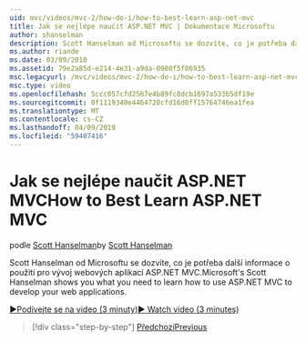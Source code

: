 ```yaml
---
uid: mvc/videos/mvc-2/how-do-i/how-to-best-learn-asp-net-mvc
title: Jak se nejlépe naučit ASP.NET MVC | Dokumentace Microsoftu
author: shanselman
description: Scott Hanselman od Microsoftu se dozvíte, co je potřeba další informace o použití pro vývoj webových aplikací ASP.NET MVC.
ms.author: riande
ms.date: 03/09/2010
ms.assetid: 79e2a85d-e214-4e31-a9da-0980f5f86935
msc.legacyurl: /mvc/videos/mvc-2/how-do-i/how-to-best-learn-asp-net-mvc
msc.type: video
ms.openlocfilehash: 5ccc057cfd2567e4b89fc8dcb1697a533b5df19e
ms.sourcegitcommit: 0f1119340e4464720cfd16d0ff15764746ea1fea
ms.translationtype: MT
ms.contentlocale: cs-CZ
ms.lasthandoff: 04/09/2019
ms.locfileid: "59407416"
---
```

# <a name="how-to-best-learn-aspnet-mvc"></a><span data-ttu-id="3ccc6-103">Jak se nejlépe naučit ASP.NET MVC</span><span class="sxs-lookup"><span data-stu-id="3ccc6-103">How to Best Learn ASP.NET MVC</span></span>

<span data-ttu-id="3ccc6-104">podle [Scott Hanselman](https://github.com/shanselman)</span><span class="sxs-lookup"><span data-stu-id="3ccc6-104">by [Scott Hanselman](https://github.com/shanselman)</span></span>

<span data-ttu-id="3ccc6-105">Scott Hanselman od Microsoftu se dozvíte, co je potřeba další informace o použití pro vývoj webových aplikací ASP.NET MVC.</span><span class="sxs-lookup"><span data-stu-id="3ccc6-105">Microsoft's Scott Hanselman shows you what you need to learn how to use ASP.NET MVC to develop your web applications.</span></span>

[<span data-ttu-id="3ccc6-106">&#9654;Podívejte se na video (3 minuty)</span><span class="sxs-lookup"><span data-stu-id="3ccc6-106">&#9654; Watch video (3 minutes)</span></span>](https://channel9.msdn.com/Blogs/ASP-NET-Site-Videos/how-to-best-learn-asp-net-mvc)

> [!div class="step-by-step"]
> [<span data-ttu-id="3ccc6-107">Předchozí</span><span class="sxs-lookup"><span data-stu-id="3ccc6-107">Previous</span></span>](5-minute-introduction-to-aspnet-mvc.md)

